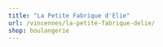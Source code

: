 ```yaml
---
title: "La Petite Fabrique d'Elie"
url: /vincennes/la-petite-fabrique-delie/
shop: boulangerie
---
```

